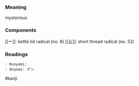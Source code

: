 ### Meaning

mysterious

### Components

[[亠]]: kettle lid radical (no. 8) [[幺]]: short thread radical (no. 52)

### Readings

```
- Kunyomi: 
- Onyomi: ゲン
```

#kanji